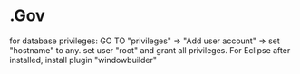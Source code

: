 # .Gov 
for database privileges:
 GO TO "privileges" => "Add user account" => set "hostname" to any. set user "root" and grant all privileges.
  For Eclipse after installed, install plugin "windowbuilder"
